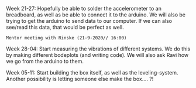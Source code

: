 Week 21-27: Hopefully be able to solder the accelerometer to an breadboard, as well as be able to connect it to the arduino. We will also be trying to get the arduino to send data to our computer. If we can also see/read this data, that would be perfect as well. 
    
    Mentor meeting with Rinske (21-9-2020// 16:00)

Week 28-04: Start measuring the vibrations of different systems. We do this by making different bodeplots (and writing code). We will also ask Ravi how we go from the arduino to them. 

Week 05-11: Start building the box itself, as well as the leveling-system. Another possibility is letting someone else make the box.... ?!